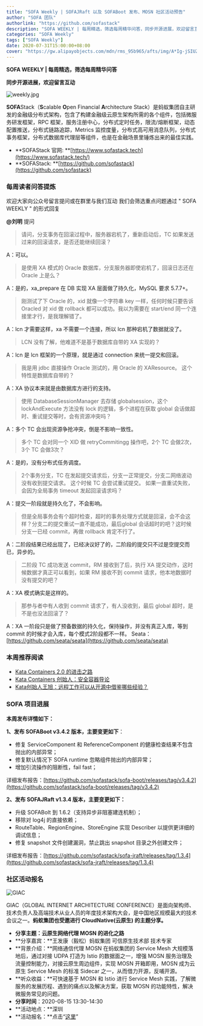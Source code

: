 ```yaml
---
title: "SOFA Weekly | SOFAJRaft 以及 SOFABoot 发布、MOSN 社区活动预告"
author: "SOFA 团队"
authorlink: "https://github.com/sofastack"
description: "SOFA WEEKLY | 每周精选，筛选每周精华问答，同步开源进展，欢迎留言互动。"
categories: "SOFA Weekly"
tags: ["SOFA Weekly"]
date: 2020-07-31T15:00:00+08:00
cover: "https://gw.alipayobjects.com/mdn/rms_95b965/afts/img/A*Ig-jSIUZWx0AAAAAAAAAAAAAARQnAQ"
---
```


**SOFA WEEKLY | 每周精选，筛选每周精华问答**

**同步开源进展，欢迎留言互动**

![weekly.jpg](https://gw.alipayobjects.com/mdn/rms_95b965/afts/img/A*ARgKS6SuU7YAAAAAAAAAAAAAARQnAQ)

**SOFA**Stack（**S**calable **O**pen Financial **A**rchitecture Stack）是蚂蚁集团自主研发的金融级分布式架构，包含了构建金融级云原生架构所需的各个组件，包括微服务研发框架，RPC 框架，服务注册中心，分布式定时任务，限流/熔断框架，动态配置推送，分布式链路追踪，Metrics 监控度量，分布式高可用消息队列，分布式事务框架，分布式数据库代理层等组件，也是在金融场景里锤炼出来的最佳实践。

- **SOFAStack 官网: **[https://www.sofastack.tech](https://www.sofastack.tech/)
- **SOFAStack: **[https://github.com/sofastack](https://github.com/sofastack)

### 每周读者问答提炼

欢迎大家向公众号留言提问或在群里与我们互动
我们会筛选重点问题通过 " SOFA WEEKLY " 的形式回复

**@刘明** 提问

> 请问，分支事务在回滚过程中，服务器宕机了，重新启动后，TC 如果发送过来的回滚请求，是否还能继续回滚？

A：可以。

> 是使用 XA 模式的 Oracle 数据库，分支服务器即使宕机了，回滚日志还在 Oracle 上是么？

A：是的，xa_prepare 在 DB 实现 XA 层面做了持久化，MySQL 要求 5.7.7+。

> 刚测试了下 Oracle 的，xid 就像一个字符串 key 一样，任何时候只要告诉 Oracled 对 xid 做 rollback 都可以成功。我以为需要在 start/end 同一个连接里才行，是我理解错了。

A：lcn 才需要这样，xa 不需要一个连接，所以 lcn 那种宕机了数据就没了。

> LCN 没有了解，他难道不是基于数据库自带的 XA 实现的？

A：lcn 是 lcn 框架的一个原理，就是通过 connection 来统一提交和回滚。

> 我是用 jdbc 直接操作 Oracle 测试的，用 Oracle 的 XAResource。 这个特性是数据库自带的？

A：XA 协议本来就是由数据库方进行的支持。

> 使用 DatabaseSessionManager 去存储 globalsession，这个 lockAndExecute 方法没有 lock 的逻辑，多个进程在获取 global 会话做超时、重试提交等时，会有资源冲突吗？

A：多个 TC 会出现资源争抢冲突，倒是不影响一致性。

> 多个 TC 会对同一个 XID 做 retryCommitingg 操作吧，2个 TC 会做2次，3个 TC 会做3次？

A：是的，没有分布式任务调度。

> 2个事务分支，TC 在发起提交请求后，分支一正常提交，分支二网络波动没有收到提交请求。 这个时候 TC 会尝试重试提交。 如果一直重试失败，会因为全局事务 timeout 发起回滚请求吗？

A：提交一阶段就是持久化了，不会影响。

> 但是全局事务会有个超时检查，超时的事务处理方式就是回滚，会不会这样？分支二的提交重试一直不能成功，最后global 会话超时的吧？这时候分支一已经 commit，再做 rollback 肯定不行了。

A：二阶段结果已经出现了，已经决议好了的，二阶段的提交只不过是空提交而已，异步的。

> 二阶段 TC 成功发送 commit，RM 接收到了后，执行 XA 提交动作，这时候数据才真正可以看到，如果 RM 接收不到 commit 请求，他本地数据时没有提交的吧？

A：XA 模式确实是这样的。

> 那参与者中有人收到 commit 请求了，有人没收到，最后 global 超时，是不是也没法回滚了？

A：XA 一阶段只是做了预备数据的持久化，保持操作，并没有真正入库，等到 commit 的时候才会入库，每个模式2阶段都不一样。
Seata：[https://github.com/seata/seata](https://github.com/seata/seata)

### 本周推荐阅读

- [Kata Containers 2.0 的进击之路](http://mp.weixin.qq.com/s?__biz=MzUzMzU5Mjc1Nw==&mid=2247486638&idx=1&sn=e684736dac39b1c23ceb1b1346cf52e3&chksm=faa0e374cdd76a62b3fbec88e00d284229710fe37f1f476d69f78451d3f9d53aba6a49b837ed&scene=21)
- [Kata Containers 创始人：安全容器导论](/blog/kata-container-introduction-to-safe-containers/)
- [Kata创始人王旭：远程工作可以从开源中借鉴哪些经验？](http://mp.weixin.qq.com/s?__biz=MzUzMzU5Mjc1Nw==&mid=2247485887&idx=1&sn=ae5efe4c0903ce642779c91a3d87e9f0&chksm=faa0e665cdd76f7343067d9a569aba6f599cd942e4b1b2753d6e50ef63debf5b031d3478c6d7&scene=21)

### SOFA 项目进展

**本周发布详情如下：**

**1、发布 SOFABoot v3.4.2 版本，主要变更如下**：

- 修复 ServiceComponent 和 ReferenceComponent 的健康检查结果不包含抛出的内部异常；
- 修复默认情况下 SOFA runtime 忽略组件抛出的内部异常；
- 增加引流操作的阻断性，fail fast；

详细发布报告：[https://github.com/sofastack/sofa-boot/releases/tag/v3.4.2](https://github.com/sofastack/sofa-boot/releases/tag/v3.4.2)

**2、发布 SOFAJRaft v1.3.4 版本，主要变更如下：**

- 升级 SOFABolt 到 1.6.2（支持异步非阻塞建连机制）；
- 移除对 log4j 的直接依赖；
- RouteTable、RegionEngine、StoreEngine 实现 Describer 以提供更详细的调试信息；
- 修复 snapshot 文件创建漏洞，禁止跳出 snapshot 目录之外创建文件；

详细发布报告：[https://github.com/sofastack/sofa-jraft/releases/tag/1.3.4](https://github.com/sofastack/sofa-jraft/releases/tag/1.3.4)

### 社区活动报名

![GIAC](https://cdn.nlark.com/yuque/0/2020/png/226702/1593767327848-6b0d42f2-2cc8-479b-8375-3d375dba618a.png)

GIAC（GLOBAL INTERNET ARCHITECTURE CONFERENCE）是面向架构师、技术负责人及高端技术从业人员的年度技术架构大会，是中国地区规模最大的技术会议之一。**蚂蚁集团也受邀进行 CloudNative(云原生) 的主题分享。**

- **分享主题：云原生网络代理 MOSN 的进化之路**
- **分享嘉宾：**王发康（毅松）蚂蚁集团 可信原生技术部 技术专家
- **背景介绍：**网络通信代理 MOSN 在蚂蚁集团的 Service Mesh 大规模落地后，通过对接 UDPA 打造为 Istio 的数据面之一，增强 MOSN 服务治理及流量控制能力，对接云原生周边组件，实现 MOSN 开箱即用，MOSN 成为云原生 Service Mesh 的标准 Sidecar 之一，从而借力开源，反哺开源。
- **听众收益：**可快速基于 MOSN 和 Istio 进行 Service Mesh 实践，了解微服务的发展历程、遇到的痛点以及解决方案，获取 MOSN 的功能特性，解决微服务常见的问题。
- **分享时间**：2020-08-15 13:30-14:30
- **活动地点：**深圳
- **活动报名：**点击“[这里](http://giac.msup.com.cn/Giac/schedule/course?id=14579)”
